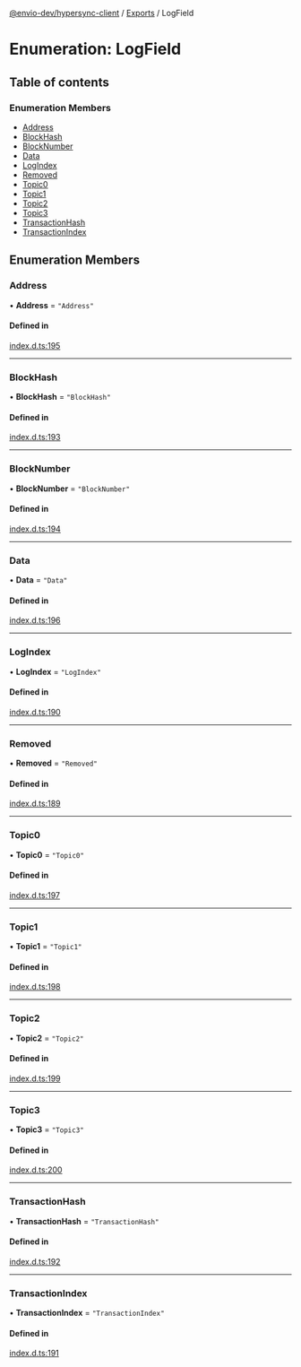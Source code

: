 [@envio-dev/hypersync-client](../README.md) / [Exports](../modules.md) / LogField

# Enumeration: LogField

## Table of contents

### Enumeration Members

- [Address](LogField.md#address)
- [BlockHash](LogField.md#blockhash)
- [BlockNumber](LogField.md#blocknumber)
- [Data](LogField.md#data)
- [LogIndex](LogField.md#logindex)
- [Removed](LogField.md#removed)
- [Topic0](LogField.md#topic0)
- [Topic1](LogField.md#topic1)
- [Topic2](LogField.md#topic2)
- [Topic3](LogField.md#topic3)
- [TransactionHash](LogField.md#transactionhash)
- [TransactionIndex](LogField.md#transactionindex)

## Enumeration Members

### Address

• **Address** = ``"Address"``

#### Defined in

[index.d.ts:195](https://github.com/Float-Capital/hypersync-client-node/blob/4ee0d9475a267b3a97cbbd6004114b9ba5d98295/index.d.ts#L195)

___

### BlockHash

• **BlockHash** = ``"BlockHash"``

#### Defined in

[index.d.ts:193](https://github.com/Float-Capital/hypersync-client-node/blob/4ee0d9475a267b3a97cbbd6004114b9ba5d98295/index.d.ts#L193)

___

### BlockNumber

• **BlockNumber** = ``"BlockNumber"``

#### Defined in

[index.d.ts:194](https://github.com/Float-Capital/hypersync-client-node/blob/4ee0d9475a267b3a97cbbd6004114b9ba5d98295/index.d.ts#L194)

___

### Data

• **Data** = ``"Data"``

#### Defined in

[index.d.ts:196](https://github.com/Float-Capital/hypersync-client-node/blob/4ee0d9475a267b3a97cbbd6004114b9ba5d98295/index.d.ts#L196)

___

### LogIndex

• **LogIndex** = ``"LogIndex"``

#### Defined in

[index.d.ts:190](https://github.com/Float-Capital/hypersync-client-node/blob/4ee0d9475a267b3a97cbbd6004114b9ba5d98295/index.d.ts#L190)

___

### Removed

• **Removed** = ``"Removed"``

#### Defined in

[index.d.ts:189](https://github.com/Float-Capital/hypersync-client-node/blob/4ee0d9475a267b3a97cbbd6004114b9ba5d98295/index.d.ts#L189)

___

### Topic0

• **Topic0** = ``"Topic0"``

#### Defined in

[index.d.ts:197](https://github.com/Float-Capital/hypersync-client-node/blob/4ee0d9475a267b3a97cbbd6004114b9ba5d98295/index.d.ts#L197)

___

### Topic1

• **Topic1** = ``"Topic1"``

#### Defined in

[index.d.ts:198](https://github.com/Float-Capital/hypersync-client-node/blob/4ee0d9475a267b3a97cbbd6004114b9ba5d98295/index.d.ts#L198)

___

### Topic2

• **Topic2** = ``"Topic2"``

#### Defined in

[index.d.ts:199](https://github.com/Float-Capital/hypersync-client-node/blob/4ee0d9475a267b3a97cbbd6004114b9ba5d98295/index.d.ts#L199)

___

### Topic3

• **Topic3** = ``"Topic3"``

#### Defined in

[index.d.ts:200](https://github.com/Float-Capital/hypersync-client-node/blob/4ee0d9475a267b3a97cbbd6004114b9ba5d98295/index.d.ts#L200)

___

### TransactionHash

• **TransactionHash** = ``"TransactionHash"``

#### Defined in

[index.d.ts:192](https://github.com/Float-Capital/hypersync-client-node/blob/4ee0d9475a267b3a97cbbd6004114b9ba5d98295/index.d.ts#L192)

___

### TransactionIndex

• **TransactionIndex** = ``"TransactionIndex"``

#### Defined in

[index.d.ts:191](https://github.com/Float-Capital/hypersync-client-node/blob/4ee0d9475a267b3a97cbbd6004114b9ba5d98295/index.d.ts#L191)
